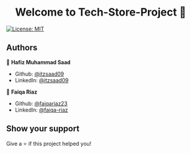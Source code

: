 <h1 align="center">Welcome to Tech-Store-Project 👋</h1>
<p>
  <a href="LISCENSE.md" target="_blank">
    <img alt="License: MIT" src="https://img.shields.io/badge/License-MIT-yellow.svg" />
  </a>
</p>

## Authors

👤 **Hafiz Muhammad Saad**

* Github: [@itzsaad09](https://github.com/itzsaad09)
* LinkedIn: [@itzsaad09](https://linkedin.com/in/itzsaad09)


👤 **Faiqa Riaz**

* Github: [@faiqariaz23](https://github.com/faiqariaz23)
* LinkedIn: [@faiqa-riaz](https://www.linkedin.com/in/faiqa-riaz-9a9717300/)


## Show your support

Give a ⭐️ if this project helped you!
